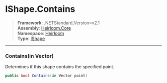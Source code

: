 # IShape.Contains

> **Framework**: .NETStandard,Version=v2.1  
> **Assembly**: [Heirloom.Core][0]  
> **Namespace**: [Heirloom][0]  
> **Type**: [IShape][1]  

--------------------------------------------------------------------------------

### Contains(in Vector)

Determines if this shape contains the specified point.

```cs
public bool Contains(in Vector point)
```

[0]: ../Heirloom.Core.md
[1]: Heirloom.IShape.md
